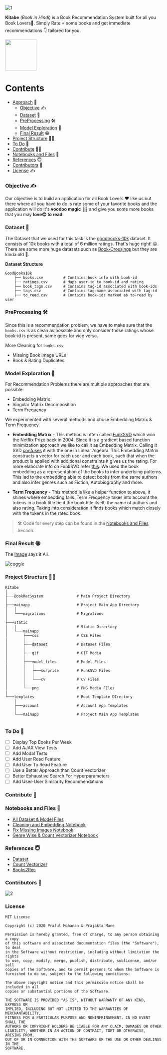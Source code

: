 
![1](https://user-images.githubusercontent.com/45713796/98271308-d18aac80-1fb5-11eb-9db3-dda942cc1b07.png)


**Kitabe** (*Book in Hindi*) is a Book Recommendation System built for all you Book Lovers📖.
Simply Rate ⭐ some books and get immediate recommendations 👇 tailored for you.

<img src="https://media.giphy.com/media/JS5r4DgMYGly8c0ozZ/giphy.gif" width="100" height="100" />

# Contents
- [Approach](#objective) 🧐
    - [Objective](#objective) ✍
    - [Dataset](#dataset) 🧾
    - [PreProcessing](#preprocessing) 🛠
    - [Model Exploration](#model-exploration) 🤯
    - [Final Result](#final-result) 😁
- [Project Structure](#project-structure) 💁‍♀️
- [To Do](#to-do) 🎯
- [Contribute](#contribute) 🧏‍♂️
- [Notebooks and Files](#notebooks-and-files) 📓
- [References](#references) 😇
- [Contributors](#contributors) 🤗
- [License](#license) ✍


### Objective ✍
Our objective is to build an application for all Book Lovers ♥ like us out there where all you have to 
do is rate some of your favorite books and the application will do it's **voodoo magic** 🧙‍♂️ and give you some more books that you may **love😍 to read**.

### Dataset 🧾
The Dataset that we used for this task is the [goodbooks-10k](https://github.com/zygmuntz/goodbooks-10k) dataset. It consists of 10k books with a total of 6 million ratings. That's huge right! 😮. There are some more huge datasets such as [Book-Crossings](http://www2.informatik.uni-freiburg.de/~cziegler/BX/) but they are kinda old 😬.

**Dataset Structure** 
```
GoodBooks10k 
    ├── books.csv         # Contains book info with book-id                         
    ├── ratings.csv       # Maps user-id to book-id and rating  
    ├── book_tags.csv     # Contains tag-id associated with book-ids
    ├── tags.csv          # Contains tag-name associated with tag-id
    ├── to_read.csv       # Contains book-ids marked as to-read by user  
```

### PreProcessing 🛠
Since this is a recommendation problem, we have to make sure that the `books.csv` is as clean as possible and only consider those ratings whose book-id is present, same goes for vice versa.

More Cleaning for `books.csv`
- Missing Book Image URLs
- Book & Rating Duplicates

### Model Exploration 🤯
For Recommendation Problems there are multiple approaches that are possible:
- Embedding Matrix
- Singular Matrix Decomposition
- Term Frequency

We experimented with several methods and chose Embedding Matrix & Term Frequency.

- **Embedding Matrix** - This method is often called [FunkSVD](https://www.coursera.org/lecture/matrix-factorization/deriving-funksvd-lyTpD) which won the Netflix Prize back in 2004. Since it is a gradient based function minimization approach we like to call it as Embedding Matrix. Calling it SVD [confuses](https://www.quora.com/What-is-the-difference-between-SVD-and-matrix-factorization-in-context-of-recommendation-engine/answer/Luis-Argerich) it with the one in Linear Algebra. This Embedding Matrix constructs a vector for each user and each book, such that when the product is applied with additional constraints it gives us the rating. For more elaborate info on FunkSVD refer [this](http://sifter.org/~simon/journal/20061211.html). 
We used the book embedding as a representation of the books to infer underlying patterns. This led to the embedding able to detect books from the same authors and also infer genres such as Fiction, Autobiography and more.

- **Term Frequency** - This method is like a helper function to above, it shines where embedding fails. Term Frequency takes into account the tokens in a book title be it the book title itself, the name of authors and also rating. Taking into consideration it finds books which match closely with the tokens in the rated book.

> 🛠 Code for every step can be found in the [Notebooks and Files](#notebooks-and-files) Section.

### Final Result 😁
The [Image](https://coggle.it/diagram/X6TOUxlMvSl8FBM4/t/dataset/7083ac4f2de39517a4d97cd9d3d211c11af6e65f9a0034c46d613ff0f9cd5) says it All.

![coggle](https://user-images.githubusercontent.com/45713796/98331008-ae95e200-2021-11eb-915b-892854f88a6e.png)


### Project Structure 💁‍♀️
```
Kitabe
│   
├───BookRecSystem               # Main Project Directory
│       
├───mainapp                     # Project Main App Directory
│   │   
│   └───migrations              # Migrations
│           
├───static          
|   |                           # Static Directory
│   └───mainapp
│       ├───css                 # CSS Files  
|       |                         
│       ├───dataset             # Dataset Files
│       │       
│       ├───gif                 # GIF Media
│       │       
│       ├───model_files         # Model Files
|       |   |      
│       │   ├───surprise        # FunkSVD Files
│       │   │       
│       │   └───cv              # CV Files
│       │           
│       └───png                 # PNG Media FIles
|           
└───templates                   # Root Template DIrectory
    |
    ├───account                 # Account App Templates
    │       
    └───mainapp                 # Project Main App Templates
               
```            

### To Do 🎯
- [ ] Display Top Books Per Week
- [ ] Add AJAX View Tests
- [ ] Add Modal Tests
- [ ] Add User Read Feature
- [ ] Add User To Read Feature
- [ ] Use a Better Approach than Count Vectorizer
- [ ] Better Exhaustive Search For Hyperparameters
- [ ] Add User-User Similarity Recommendations

### Contribute 📝

### Notebooks and Files 📓
- [All Dataset & Model Files](https://drive.google.com/drive/folders/1SvuCvfiSxwuF21EvmKyhSkuwjgK7KU6S?usp=sharing)
- [Cleaning and Embedding Notebook](https://drive.google.com/file/d/1wlKiSvYQEXG7xtru5jDQWQwxffaVd9Ap/view?usp=sharing)
- [Fix Missing Images Notebook](https://drive.google.com/file/d/1S0pd5t9oU9a63EdmlXmxhNWGc228W3ke/view?usp=sharing)
- [Genre Wise & Count Vectorizer Notebook](https://drive.google.com/file/d/1LRr4Nm2I2HRJUTXbRea3sK5A1Bvp_lav/view?usp=sharing)

### References 😇

- [Dataset](https://github.com/zygmuntz/goodbooks-10k)
- [Count Vectorizer](https://www.kaggle.com/sasha18/recommend-books-using-count-tfidf-on-titles)
- [Books2Rec](https://github.com/dorukkilitcioglu/books2rec)

### Contributors 🤗
![2](https://contributors-img.web.app/image?repo=Praful932/Kitabe)

### License
```
MIT License

Copyright (c) 2020 Praful Mohanan & Prajakta Mane

Permission is hereby granted, free of charge, to any person obtaining a copy
of this software and associated documentation files (the "Software"), to deal
in the Software without restriction, including without limitation the rights
to use, copy, modify, merge, publish, distribute, sublicense, and/or sell
copies of the Software, and to permit persons to whom the Software is
furnished to do so, subject to the following conditions:

The above copyright notice and this permission notice shall be included in all
copies or substantial portions of the Software.

THE SOFTWARE IS PROVIDED "AS IS", WITHOUT WARRANTY OF ANY KIND, EXPRESS OR
IMPLIED, INCLUDING BUT NOT LIMITED TO THE WARRANTIES OF MERCHANTABILITY,
FITNESS FOR A PARTICULAR PURPOSE AND NONINFRINGEMENT. IN NO EVENT SHALL THE
AUTHORS OR COPYRIGHT HOLDERS BE LIABLE FOR ANY CLAIM, DAMAGES OR OTHER
LIABILITY, WHETHER IN AN ACTION OF CONTRACT, TORT OR OTHERWISE, ARISING FROM,
OUT OF OR IN CONNECTION WITH THE SOFTWARE OR THE USE OR OTHER DEALINGS IN THE
SOFTWARE.
```

